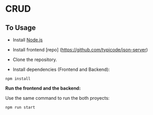 # CRUD

## To Usage

- Install [Node.js](https://nodejs.org/es/)

- Install frontend [repo] (https://github.com/typicode/json-server)

- Clone the repository.

- Install dependencies (Frontend and Backend):
```
npm install
```

**Run the frontend and the backend:**

Use the same command to run the both proyects: 
```
npm run start
```